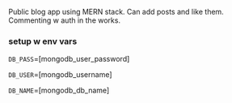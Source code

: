 Public blog app using MERN stack. Can add posts and like them. Commenting w auth in the works.

### setup w env vars

`DB_PASS`=[mongodb_user_password]  

`DB_USER`=[mongodb_username]  

`DB_NAME`=[mongodb_db_name]



